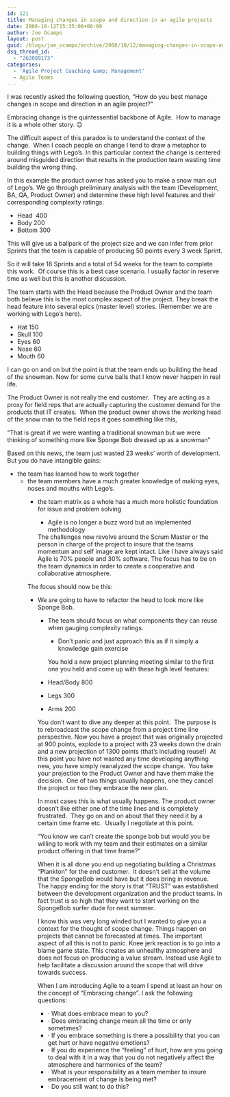 ```yaml
---
id: 121
title: Managing changes in scope and direction in an agile projects
date: 2008-10-12T15:35:00+00:00
author: Joe Ocampo
layout: post
guid: /blogs/joe_ocampo/archive/2008/10/12/managing-changes-in-scope-and-direction-in-an-agile-projects.aspx
dsq_thread_id:
  - "262089173"
categories:
  - 'Agile Project Coaching &amp; Management'
  - Agile Teams
---
```

I was recently asked the following question, “How do you best manage changes in scope and direction in an agile project?” 

Embracing change is the quintessential backbone of Agile.&nbsp; How to manage it is a whole other story. 😉

The difficult aspect of this paradox is to understand the context of the change.&nbsp; When I coach people on change I tend to draw a metaphor to building things with Lego’s. In this particular context the change is centered around misguided direction that results in the production team wasting time building the wrong thing.

In this example the product owner has asked you to make a snow man out of Lego’s. We go through preliminary analysis with the team (Development, BA, QA, Product Owner) and determine these high level features and their corresponding complexity ratings:

  * Head&nbsp; 400
  * Body 200
  * Bottom 300

This will give us a ballpark of the project size and we can infer from prior Sprints that the team is capable of producing 50 points every 3 week Sprint.

So it will take 18 Sprints and a total of 54 weeks for the team to complete this work.&nbsp; Of course this is a best case scenario. I usually factor in reserve time as well but this is another discussion.

The team starts with the Head because the Product Owner and the team both believe this is the most complex aspect of the project. They break the head feature into several epics (master level) stories. (Remember we are working with Lego’s here).

  * Hat 150
  * Skull 100
  * Eyes 60
  * Nose 60
  * Mouth 60

I can go on and on but the point is that the team ends up building the head of the snowman. Now for some curve balls that I know never happen in real life.

The Product Owner is not really the end customer.&nbsp; They are acting as a proxy for field reps that are actually capturing the customer demand for the products that IT creates.&nbsp; When the product owner shows the working head of the snow man to the field reps it goes something like this, 

“That is great if we were wanting a traditional snowman but we were thinking of something more like Sponge Bob dressed up as a snowman”

Based on this news, the team just wasted 23 weeks’ worth of development.&nbsp; But you do have intangible gains:

  * the team has learned how to work together 
      * the team members have a much greater knowledge of making eyes, noses and mouths with Lego’s. 
          * the team matrix as a whole has a much more holistic foundation for issue and problem solving 
              * Agile is no longer a buzz word but an implemented methodology</ul> 
            The challenges now revolve around the Scrum Master or the person in charge of the project to insure that the teams momentum and self image are kept intact. Like I have always said Agile is 70% people and 30% software. The focus has to be on the team dynamics in order to create a cooperative and collaborative atmosphere.
            
            The focus should now be this:
            
              * We are going to have to refactor the head to look more like Sponge Bob. 
                  * The team should focus on what components they can reuse when gauging complexity ratings. 
                      * Don’t panic and just approach this as if it simply a knowledge gain exercise</ul> 
                    You hold a new project planning meeting similar to the first one you held and come up with these high level features:
                    
                      * Head/Body 800
                      * Legs 300
                      * Arms 200
                    
                    You don’t want to dive any deeper at this point.&nbsp; The purpose is to rebroadcast the scope change from a project time line perspective. Now you have a project that was originally projected at 900 points, explode to a project with 23 weeks down the drain and a new projection of 1300 points (that’s including reuse!)&nbsp; At this point you have not wasted any time developing anything new, you have simply reanalyzed the scope change.&nbsp; You take your projection to the Product Owner and have them make the decision.&nbsp; One of two things usually happens, one they cancel the project or two they embrace the new plan. 
                    
                    In most cases this is what usually happens. The product owner doesn’t like either one of the time lines and is completely frustrated.&nbsp; They go on and on about that they need it by a certain time frame etc.&nbsp; Usually I negotiate at this point. 
                    
                    “You know we can’t create the sponge bob but would you be willing to work with my team and their estimates on a similar product offering in that time frame?”
                    
                    When it is all done you end up negotiating building a Christmas “Plankton” for the end customer.&nbsp; It doesn’t sell at the volume that the SpongeBob would have but it does bring in revenue.&nbsp; The happy ending for the story is that “TRUST” was established between the development organization and the product teams. In fact trust is so high that they want to start working on the SpongeBob surfer dude for next summer.
                    
                    I know this was very long winded but I wanted to give you a context for the thought of scope change. Things happen on projects that cannot be forecasted at times. The important aspect of all this is not to panic. Knee jerk reaction is to go into a blame game state. This creates an unhealthy atmosphere and does not focus on producing a value stream. Instead use Agile to help facilitate a discussion around the scope that will drive towards success. 
                    
                    When I am introducing Agile to a team I spend at least an hour on the concept of “Embracing change”. I ask the following questions: 
                    
                      * · What does embrace mean to you?
                      * · Does embracing change mean all the time or only sometimes?
                      * · If you embrace something is there a possibility that you can get hurt or have negative emotions?
                      * · If you do experience the “feeling” of hurt, how are you going to deal with it in a way that you do not negatively affect the atmosphere and harmonics of the team?
                      * · What is your responsibility as a team member to insure embracement of change is being met?
                      * · Do you still want to do this?
